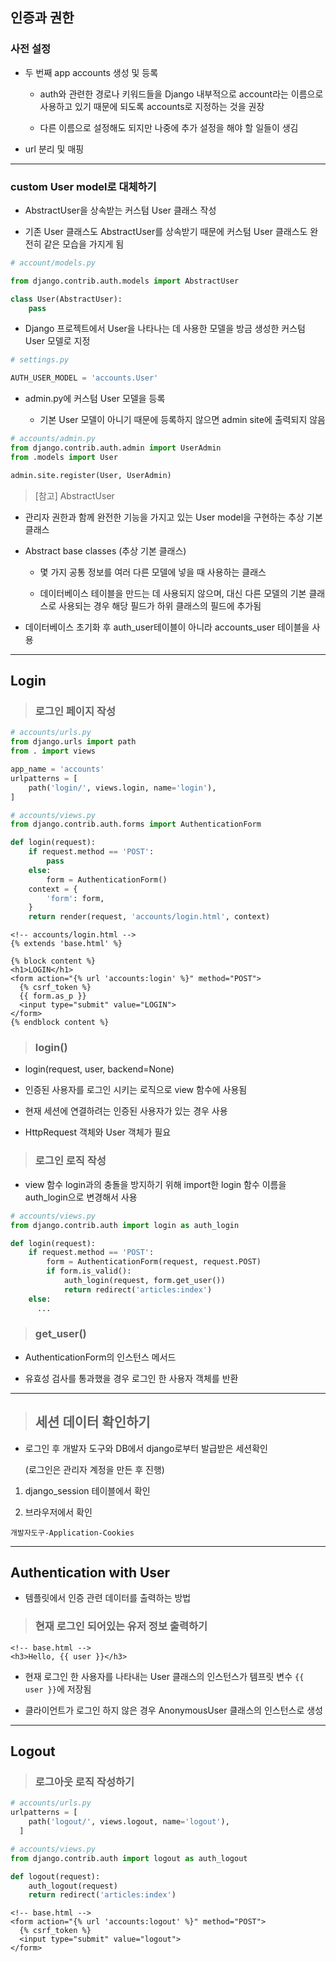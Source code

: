 ## 인증과 권한

### 사전 설정

- 두 번째 app accounts 생성 및 등록

  - auth와 관련한 경로나 키워드들을 Django 내부적으로 account라는 이름으로 사용하고 있기 때문에 되도록 accounts로 지정하는 것을 권장

  - 다른 이름으로 설정해도 되지만 나중에 추가 설정을 해야 할 일들이 생김

- url 분리 및 매핑

---

### custom User model로 대체하기

- AbstractUser을 상속받는 커스텀 User 클래스 작성

- 기존 User 클래스도 AbstractUser를 상속받기 때문에 커스텀 User 클래스도 완전히 같은 모습을 가지게 됨

```python
# account/models.py

from django.contrib.auth.models import AbstractUser

class User(AbstractUser):
    pass
```

- Django 프로젝트에서 User을 나타나는 데 사용한 모델을 방금 생성한 커스텀 User 모델로 지정

```python
# settings.py

AUTH_USER_MODEL = 'accounts.User'
```

- admin.py에 커스텀 User 모델을 등록

  - 기본 User 모델이 아니기 때문에 등록하지 않으면 admin site에 출력되지 않음

```python
# accounts/admin.py
from django.contrib.auth.admin import UserAdmin
from .models import User

admin.site.register(User, UserAdmin)
```

> [참고] AbstractUser

  - 관리자 권한과 함께 완전한 기능을 가지고 있는 User model을 구현하는 추상 기본 클래스

  - Abstract base classes (추상 기본 클래스)

    - 몇 가지 공통 정보를 여러 다른 모델에 넣을 때 사용하는 클래스

    - 데이터베이스 테이블을 만드는 데 사용되지 않으며, 대신 다른 모델의 기본 클래스로 사용되는 경우 해당 필드가 하위 클래스의 필드에 추가됨

- 데이터베이스 초기화 후 auth_user테이블이 아니라 accounts_user 테이블을 사용

---

## Login

> ### 로그인 페이지 작성

```python
# accounts/urls.py
from django.urls import path
from . import views

app_name = 'accounts'
urlpatterns = [
    path('login/', views.login, name='login'),
]

# accounts/views.py
from django.contrib.auth.forms import AuthenticationForm

def login(request):
    if request.method == 'POST':
        pass
    else:
        form = AuthenticationForm()
    context = {
        'form': form,
    }
    return render(request, 'accounts/login.html', context)
```

```django
<!-- accounts/login.html -->
{% extends 'base.html' %}

{% block content %}
<h1>LOGIN</h1>
<form action="{% url 'accounts:login' %}" method="POST">
  {% csrf_token %}
  {{ form.as_p }}
  <input type="submit" value="LOGIN">
</form>
{% endblock content %}
```

> ### login()

- login(request, user, backend=None)

- 인증된 사용자를 로그인 시키는 로직으로 view 함수에 사용됨

- 현재 세션에 연결하려는 인증된 사용자가 있는 경우 사용

- HttpRequest 객체와 User 객체가 필요

> ### 로그인 로직 작성

- view 함수 login과의 충돌을 방지하기 위해 import한 login 함수 이름을 auth_login으로 변경해서 사용

```python
# accounts/views.py
from django.contrib.auth import login as auth_login

def login(request):
    if request.method == 'POST':
        form = AuthenticationForm(request, request.POST)
        if form.is_valid():
            auth_login(request, form.get_user())
            return redirect('articles:index')
    else:
      ...
```

> ### get_user()

- AuthenticationForm의 인스턴스 메서드

- 유효성 검사를 통과했을 경우 로그인 한 사용자 객체를 반환

---

> ## 세션 데이터 확인하기

- 로그인 후 개발자 도구와 DB에서 django로부터 발급받은 세션확인

  (로그인은 관리자 계정을 만든 후 진행)

1. django_session 테이블에서 확인

2. 브라우저에서 확인

  `개발자도구-Application-Cookies`

---

## Authentication with User

- 템플릿에서 인증 관련 데이터를 출력하는 방법

> ### 현재 로그인 되어있는 유저 정보 출력하기

```django
<!-- base.html -->
<h3>Hello, {{ user }}</h3>
```

- 현재 로그인 한 사용자를 나타내는 User 클래스의 인스턴스가 템프릿 변수 `{{ user }}`에 저장됨

- 클라이언트가 로그인 하지 않은 경우 AnonymousUser 클래스의 인스턴스로 생성

---

## Logout

> ### 로그아웃 로직 작성하기

```python
# accounts/urls.py
urlpatterns = [
    path('logout/', views.logout, name='logout'),
  ]

# accounts/views.py
from django.contrib.auth import logout as auth_logout

def logout(request):
    auth_logout(request)
    return redirect('articles:index')
```
```django
<!-- base.html -->
<form action="{% url 'accounts:logout' %}" method="POST">
  {% csrf_token %}
  <input type="submit" value="logout">
</form>
```